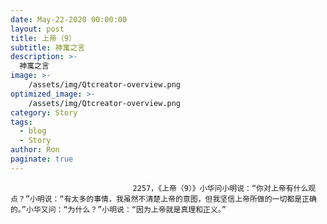 ```yaml
---
date: May-22-2020 00:00:00
layout: post
title: 上帝（9）
subtitle: 神寓之言
description: >-
  神寓之言
image: >-
    /assets/img/Qtcreator-overview.png
optimized_image: >-
    /assets/img/Qtcreator-overview.png
category: Story
tags:
  - blog
  - Story
author: Ron
paginate: true
---
```


							　　2257，《上帝（9）》小华问小明说：“你对上帝有什么观点？”小明说：“有太多的事情，我虽然不清楚上帝的意图，但我坚信上帝所做的一切都是正确的。”小华又问：“为什么？”小明说：“因为上帝就是真理和正义。”
							
							
						
